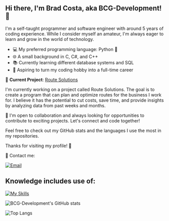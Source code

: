 ## Hi there, I'm Brad Costa, aka BCG-Development! 👋 

I'm a self-taught programmer and software engineer with around 5 years of coding experience. While I consider myself an amateur, I'm always eager to learn and grow in the world of technology.

- 💻 My preferred programming language: Python 🐍
- 🌐 A small background in C, C#, and C++
- 📚 Currently learning different database systems and SQL
- 🚀 Aspiring to turn my coding hobby into a full-time career

🌟 **Current Project**: [Route Solutions](https://github.com/BCG-Development/RS_v1)

I'm currently working on a project called Route Solutions. The goal is to create a program that can plan and optimize routes for the business I work for. I believe it has the potential to cut costs, save time, and provide insights by analyzing data from past weeks and months.

🤝 I'm open to collaboration and always looking for opportunities to contribute to exciting projects. Let's connect and code together!

Feel free to check out my GitHub stats and the languages I use the most in my repositories.

Thanks for visiting my profile! 🚀

📧 Contact me:

[![Email](https://img.shields.io/badge/Email-bcg__development%40hotmail.com-blue?style=flat-square&logo=mail.ru)](mailto:bcg_development@hotmail.com)

## Knowledge includes use of:

[![My Skills](https://skillicons.dev/icons?i=git,github,java,py,c,cs,cpp,vscode,mongodb&perline=9)](https://skillicons.dev)

![BCG-Development's GitHub stats](https://github-readme-stats.vercel.app/api?username=BCG-Development&show_icons=true&theme=tokyonight&count_private=true)

![Top Langs](https://github-readme-stats.vercel.app/api/top-langs/?username=BCG-Development&layout=compact&theme=tokyonight)
